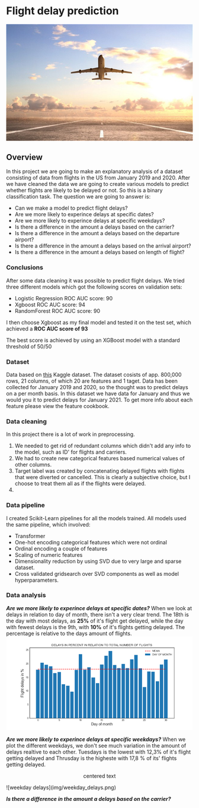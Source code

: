 # Flight delay prediction
![Flight_delay_img](img/flight_delay2.jpg)
## Overview
In this project we are going to make an explanatory analysis of a dataset consisting of data from flights in the US from January 2019 and 2020. After we have cleaned the data we are going to create various models to predict whether flights are likely to be delayed or not. So this is a binary classification task.
The question we are going to answer is:

 - Can we make a model to predict flight delays?
 - Are we more likely to experince delays at specific dates?
 - Are we more likely to experince delays at specific weekdays?
 - Is there a difference in the amount a delays based on the carrier?
 - Is there a difference in the amount a delays based on the departure airport?
 - Is there a difference in the amount a delays based on the arrival airport?
 - Is there a difference in the amount a delays based on length of flight?

### Conclusions
After some data cleaning it was possible to predict flight delays.
We tried three different models which got the following scores on validation sets:

 - Logistic Regression ROC AUC score: 90
 -  Xgboost ROC AUC score: 94
 - RandomForest ROC AUC score: 90
 
 I then choose Xgboost as my final model and tested it on the test set, which achieved a __ROC AUC score of 93__
 
The best score is achieved by using an XGBoost model with a standard threshold of 50/50

### Dataset
 Data based on [this](https://www.kaggle.com/divyansh22/flight-delay-prediction) Kaggle dataset. 
The dataset cosists of app. 800,000 rows, 21 columns, of which 20  are features and 1 taget. Data has been collected for January 2019 and 2020, so the thought was to predict delays on a per month basis. In this dataset we have data for January and thus we would you it to predict delays for January 2021. To get more info about each feature please view the feature cookbook.

### Data cleaning

In this project there is a lot of work in preprocessing. 

 1. We needed to get rid of redundant columns which didn't add any info to the model, such as ID' for flights and carriers.
 2. We had to create new categorical features based numerical values of other columns.
 3. Target label was created by concatenating delayed flights with flights that were diverted or cancelled. This is clearly a subjective choice, but I choose to treat them all as if the flights were delayed.
 4. 

### Data pipeline
I created Scikit-Learn pipelines for all the models trained. All models used the same pipeline, which involved:

 - Transformer
 - One-hot encoding categorical features which were not ordinal
 - Ordinal encoding a couple of features
 - Scaling of numeric features
 - Dimensionality reduction by using SVD due to very large and sparse dataset.
 - Cross validated gridsearch over SVD components as well as model hyperparameters.

### Data analysis
***Are we more likely to experince delays at specific dates?***
When we look at delays in relation to day of month, there isn't a very clear trend. The 18th is the day with most delays, as **25%** of it's flight get delayed, while the day with fewest delays is the 9th, with **10%** of it's flights getting delayed. The percentage is relative to the days amount of flights. 
![Date_delays](/img/day_of_month_delays.png)

***Are we more likely to experince delays at specific weekdays?***
When we plot the different weekdays, we don't see much variation in the amount of delays realtive to each other. Tuesdays is the lowest with 12,3% of it's flight getting delayed and Thrusday is the higheste with 17,8 % of its' flights getting delayed.
<p align="center">centered text</p>![weekday delays](img/weekday_delays.png)

***Is there a difference in the amount a delays based on the carrier?***

<!--stackedit_data:
eyJoaXN0b3J5IjpbLTgxMjg4NjE1MSw1MzA0MDYwODYsMzI0OT
QzOTQxLC02MTE3MjY5NjQsLTE1NjEzNjc0NywtMTUzNzY1MzQ1
NCwtMTA0NzMxNTk0OSwxNDc5MjgzMDQ0LC0xMDMzMzcwNzI1LC
0xOTgzNDQ0MDY5LC0xOTg5NDI1MjE3LDIwODYzNDkxMDgsOTk2
NjAyMDU0LDE4NjQ4ODY2MTUsLTkzMTAyOTExNSwtMjY1OTYxND
MzLDEyNDA4NTY5NSwtMTQ0OTE1ODUxMSwtMTQzMzUyNTc4MF19

-->